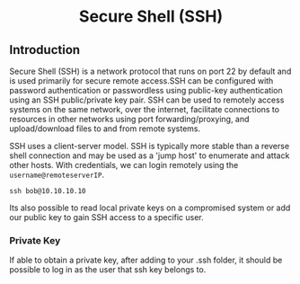 # <h1 style="text-align:center">Secure Shell (SSH)</h1>

## Introduction
Secure Shell (SSH) is a network protocol that runs on port 22 by default and is used primarily for secure remote access.SSH can be configured with password authentication or passwordless using public-key authentication using an SSH public/private key pair. SSH can be used to remotely access systems on the same network, over the internet, facilitate connections to resources in other networks using port forwarding/proxying, and upload/download files to and from remote systems.

SSH uses a client-server model. SSH is typically more stable than a reverse shell connection and may be used as a 'jump host' to enumerate and attack other hosts. With credentials, we can login remotely using the ```username@remoteserverIP```.

    ssh bob@10.10.10.10

Its also possible to read local private keys on a compromised system or add our public key to gain SSH access to a specific user. 

### Private Key
If able to obtain a private key, after adding to your .ssh folder, it should be possible to log in as the user that ssh key belongs to.